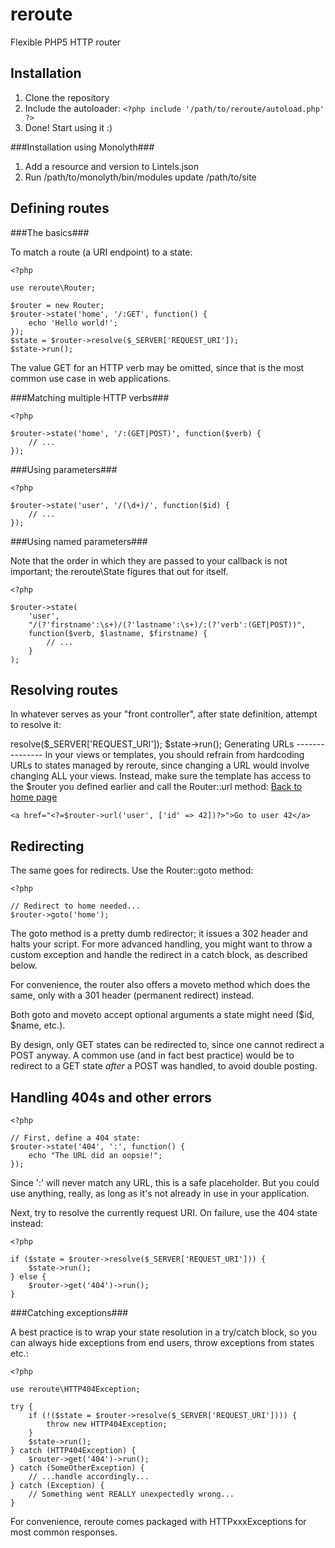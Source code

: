 # reroute
Flexible PHP5 HTTP router

Installation
------------

1. Clone the repository
2. Include the autoloader: `<?php include '/path/to/reroute/autoload.php' ?>`
3. Done! Start using it :)

###Installation using Monolyth###

1. Add a resource and version to Lintels.json
2. Run /path/to/monolyth/bin/modules update /path/to/site

Defining routes
---------------

###The basics###

To match a route (a URI endpoint) to a state:

    <?php

    use reroute\Router;

    $router = new Router;
    $router->state('home', '/:GET', function() {
        echo 'Hello world!';
    });
    $state = $router->resolve($_SERVER['REQUEST_URI']);
    $state->run();

The value GET for an HTTP verb may be omitted, since that is the most common
use case in web applications.

###Matching multiple HTTP verbs###

    <?php

    $router->state('home', '/:(GET|POST)', function($verb) {
        // ...
    });

###Using parameters###

    <?php

    $router->state('user', '/(\d+)/', function($id) {
        // ...
    });

###Using named parameters###

Note that the order in which they are passed to your callback is not important;
the reroute\State figures that out for itself.

    <?php

    $router->state(
        'user',
        "/(?'firstname':\s+)/(?'lastname':\s+)/:(?'verb':(GET|POST))",
        function($verb, $lastname, $firstname) {
            // ...
        }
    );

Resolving routes
----------------

In whatever serves as your "front controller", after state definition, attempt
to resolve it:

<?php

$state = $router->resolve($_SERVER['REQUEST_URI']);
$state->run();

Generating URLs
---------------

In your views or templates, you should refrain from hardcoding URLs to states
managed by reroute, since changing a URL would involve changing ALL your views.

Instead, make sure the template has access to the $router you defined earlier
and call the Router::url method:

    <a href="<?=$router->url('home')?>">Back to home page</a>
    <a href="<?=$router->url('user', ['id' => 42])?>">Go to user 42</a>

Redirecting
-----------

The same goes for redirects. Use the Router::goto method:

    <?php

    // Redirect to home needed...
    $router->goto('home');

The goto method is a pretty dumb redirector; it issues a 302 header and halts
your script. For more advanced handling, you might want to throw a custom
exception and handle the redirect in a catch block, as described below.

For convenience, the router also offers a moveto method which does the same,
only with a 301 header (permanent redirect) instead.

Both goto and moveto accept optional arguments a state might need ($id, $name,
etc.).

By design, only GET states can be redirected to, since one cannot redirect a
POST anyway. A common use (and in fact best practice) would be to redirect to
a GET state _after_ a POST was handled, to avoid double posting.

Handling 404s and other errors
------------------------------

    <?php

    // First, define a 404 state:
    $router->state('404', ':', function() {
        echo "The URL did an oopsie!";
    });

Since ':' will never match any URL, this is a safe placeholder. But you could
use anything, really, as long as it's not already in use in your application.

Next, try to resolve the currently request URI. On failure, use the 404 state
instead:

    <?php

    if ($state = $router->resolve($_SERVER['REQUEST_URI'])) {
        $state->run();
    } else {
        $router->get('404')->run();
    }

###Catching exceptions###

A best practice is to wrap your state resolution in a try/catch block, so you
can always hide exceptions from end users, throw exceptions from states etc.:

    <?php
    
    use reroute\HTTP404Exception;

    try {
        if (!($state = $router->resolve($_SERVER['REQUEST_URI']))) {
            throw new HTTP404Exception;
        }
        $state->run();
    } catch (HTTP404Exception) {
        $router->get('404')->run();
    } catch (SomeOtherException) {
        // ...handle accordingly...
    } catch (Exception) {
        // Something went REALLY unexpectedly wrong...
    }

For convenience, reroute comes packaged with HTTPxxxExceptions for most common
responses.
